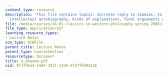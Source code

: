```yaml
---
content_type: resource
description: 'This file contains topics: Socrates reply to Simmias, to Cebes, his
  intellectual autobiography, Kinds of explanations, final arguements and scenes.'
file: /media/courses/24-01-classics-in-western-philosophy-spring-2006/4f17dee42a04392113d46727fb9032a6_4_phaedo.pdf
file_type: application/pdf
learning_resource_types:
- Lecture Notes
ocw_type: OCWFile
parent_title: Lecture Notes
parent_type: CourseSection
resourcetype: Document
title: 4_phaedo.pdf
uid: 4f17dee4-2a04-3921-13d4-6727fb9032a6
---
```


